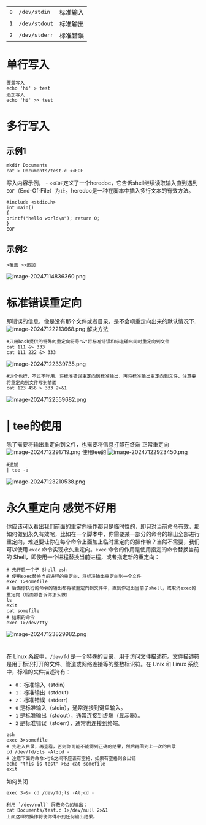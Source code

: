 
|     |               |      |
| --- | ------------- | ---- |
| `0` | `/dev/stdin`  | 标准输入 |
| `1` | `/dev/stdout` | 标准输出 |
| `2` | `/dev/stderr` | 标准错误 |
# 单行写入
```
覆盖写入
echo 'hi' > test
追加写入
echo 'hi' >> test
```
# 多行写入
## 示例1
```
mkdir Documents
cat > Documents/test.c <<EOF
```
写入内容示例， - `<<EOF`定义了一个heredoc，它告诉shell继续读取输入直到遇到`EOF`（End-Of-File）为止。heredoc是一种在脚本中插入多行文本的有效方法。
```
#include <stdio.h> 
int main() 
{ 
printf("hello world\n"); return 0;
}
EOF
```
## 示例2
```
>覆盖 >>追加
```
![image-20247114836360.png](3可以放入网站的笔记/Linux下重定向的进阶用法/Linux下重定向的进阶用法/image-20247114836360.png)
# 标准错误重定向
即错误的信息，像是没有那个文件或者目录，是不会呗重定向出来的默认情况下.
![image-20247122213668.png](3可以放入网站的笔记/Linux下重定向的进阶用法/Linux下重定向的进阶用法/image-20247122213668.png)
解决方法
```
#只用bash提供的特殊的重定向符号"&"将标准错误和标准输出同时重定向到文件
cat 111 &> 333
cat 111 222 &> 333
```
![image-20247122339735.png](3可以放入网站的笔记/Linux下重定向的进阶用法/Linux下重定向的进阶用法/image-20247122339735.png)
```
#这个也行，不过不咋用，将标准错误重定向到标准输出，再将标准输出重定向到文件，注意要将重定向到文件写到前面
cat 123 456 > 333 2>&1
```
![image-20247122559682.png](3可以放入网站的笔记/Linux下重定向的进阶用法/Linux下重定向的进阶用法/image-20247122559682.png)
# | tee的使用
除了需要将输出重定向到文件，也需要将信息打印在终端
正常重定向
![image-2024712291719.png](3可以放入网站的笔记/Linux下重定向的进阶用法/Linux下重定向的进阶用法/image-2024712291719.png)
使用tee的
![image-20247122923450.png](3可以放入网站的笔记/Linux下重定向的进阶用法/Linux下重定向的进阶用法/image-20247122923450.png)
```
#追加
| tee -a  
```
![image-20247123210538.png](3可以放入网站的笔记/Linux下重定向的进阶用法/Linux下重定向的进阶用法/image-20247123210538.png)
# 永久重定向 感觉不好用
你应该可以看出我们前面的重定向操作都只是临时性的，即只对当前命令有效，那如何做到永久有效呢，比如在一个脚本中，你需要某一部分的命令的输出全部进行重定向，难道要让你在每个命令上面加上临时重定向的操作嘛？当然不需要，我们可以使用 `exec` 命令实现永久重定向。`exec` 命令的作用是使用指定的命令替换当前的 Shell，即使用一个进程替换当前进程，或者指定新的重定向：
```
# 先开启一个子 Shell zsh 
# 使用exec替换当前进程的重定向，将标准输出重定向到一个文件 
exec 1>somefile 
# 后面你执行的命令的输出都将被重定向到文件中，直到你退出当前子shell，或取消exec的重定向（后面将告诉你怎么做） 
ls 
exit
cat somefile
# 结束的命令
exec 1>/dev/tty
```
![image-20247123829982.png](3可以放入网站的笔记/Linux下重定向的进阶用法/Linux下重定向的进阶用法/image-20247123829982.png)
# 
在 Linux 系统中，`/dev/fd` 是一个特殊的目录，用于访问文件描述符。文件描述符是用于标识打开的文件、管道或网络连接等的整数标识符。在 Unix 和 Linux 系统中，标准的文件描述符有：
- `0`：标准输入（stdin）
- `1`：标准输出（stdout）
- `2`：标准错误（stderr）
-  `0` 是标准输入（stdin），通常连接到键盘输入。
- `1` 是标准输出（stdout），通常连接到终端（显示器）。
- `2` 是标准错误（stderr），通常也连接到终端。
```
zsh
exec 3>somefile
# 先进入目录，再查看，否则你可能不能得到正确的结果，然后再回到上一次的目录
cd /dev/fd/;ls -Al;cd -
# 注意下面的命令>与&之间不应该有空格，如果有空格则会出错 
echo "this is test" >&3 cat somefile
exit
```
如何关闭
```
exec 3>&- cd /dev/fd;ls -Al;cd -
```

```
利用 `/dev/null` 屏蔽命令的输出：
cat Documents/test.c 1>/dev/null 2>&1
上面这样的操作将使你得不到任何输出结果。
```